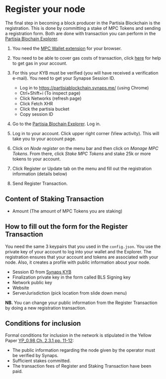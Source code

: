 # Register your node

The final step in becoming a block producer in the Partisia Blockchain is the registration. This is done by committing a stake of MPC Tokens and sending a registration form. Both are done with transaction you can perform in the [Partisia Blochain Explorer](https://mpcexplorer.com/node-register).

1) You need the [MPC Wallet extension](https://chrome.google.com/webstore/detail/partisia-wallet/gjkdbeaiifkpoencioahhcilildpjhgh) for your browser.   
2) You need to be able to cover gas costs of transaction, click [here](../pbc-fundamentals/byoc.md) for help to get gas in your account.   
3) For this your KYB must be verified (you will have received a verification e-mail). You need to get your Synapse Session ID.
   - Log in to https://partisiablockchain.synaps.me/ (using Chrome)   
   - Ctrl+Shift+i (To inspect page)   
   - Click Networks (refresh page)   
   - Click Fetch XHR   
   - Click the partisia bucket   
   - Copy session ID    

4) Go to the [Partisia Blochain Explorer](https://mpcexplorer.com/node-register). Log in.    
5) Log in to your account. Click upper right corner (View activity). This will take you to your account page.   
6) Click on *Node register* on the menu bar and then click on *Manage MPC Tokens*. From there, click *Stake MPC Tokens* and stake 25k or more tokens to your account.     
7) Click Register or Update tab on the menu and fill out the registration information (details below)    
8) Send Register Transaction.     


## Content of Staking Transaction

- Amount (The amount of MPC Tokens you are staking)   

## How to fill out the form for the Register Transaction

You need the same 3 keypairs that you used in the `config.json`. You use the private key of your account to log into your wallet and the Explorer.  The registration ensures that your account and tokens are associated with your node. Also, it creates a profile with public information about your node.     
 
- Session ID from [Synaps KYB](https://partisiablockchain.synaps.me/)   
- Finalization private key in the form called BLS Signing key   
- Network public key   
- Website   
- ServerJurisdiction (pick location from slide down menu)      


**NB.** You can change your public information from the Register Transaction by doing a new registration transaction.   


## Conditions for inclusion

Formal conditions for inclusion in the network is stipulated in the Yellow Paper [YP_0.98 Ch. 2.3.1 pp. 11-12](https://drive.google.com/file/d/1OX7ljrLY4IgEA1O3t3fKNH1qSO60_Qbw/view):   

- The public information regarding the node given by the operator must be verified by Synaps.    
- Sufficient stakes committed.    
- The transaction fees of Register and Staking Transaction have been paid.   
